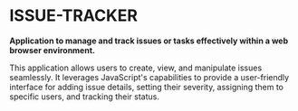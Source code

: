 # ISSUE-TRACKER

**Application to manage and track issues or tasks effectively within a web browser environment.**

This application allows users to create, view, and manipulate issues seamlessly. 
It leverages JavaScript's capabilities to provide a user-friendly interface for adding issue details, 
setting their severity, assigning them to specific users, and tracking their status.

